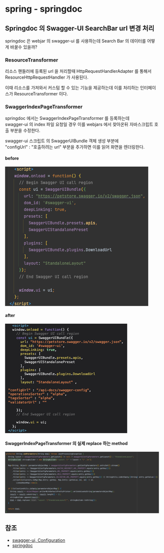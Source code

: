 # spring - springdoc

## Springdoc 의 Swagger-UI SearchBar url 변경 처리
springdoc 은 webjar 의 swagger-ui 를 사용하는데 Search Bar 의 데이터를 어떻게 바꿀수 있을까?

### ResourceTransformer
리소스 핸들러에 등록된 url 을 처리할때 HttpRequestHandlerAdapter 를 통해서  
ResourceHttpRequestHandler 가 사용된다.

이때 리소스를 가져와서 커스텀 할 수 있는 기능을 제공하는데 이를 처리하는 인터페이스가 ResourceTransformer 이다.

### SwaggerIndexPageTransformer
springdoc 에서는 SwaggerIndexPageTransformer 를 등록하는데  
swagger-ui 의 index 파일 요청일 경우 이를 webjars 에서 찾아온뒤
자바스크립트 호출 부분을 수정한다.

swagger-ui 스크립트 의 SwaggerUIBundle 객체 생성 부분에  
"configUrl" : "호출하려는 url" 부분을 추가하면 이를 읽어 화면을 렌더링한다.

#### before
![01.png](images/01.png)

#### after
![02.png](images/02.png)

#### SwaggerIndexPageTransformer 의 실제 replace 하는 method
![03.png](images/03.png)

## 참조
- [swagger-ui, Configuration](https://swagger.io/docs/open-source-tools/swagger-ui/usage/configuration/)
- [springdoc](https://springdoc.org/)

